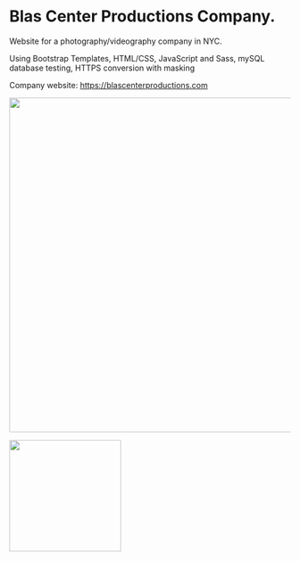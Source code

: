 # Blas Center Productions Company. 

Website for a photography/videography company in NYC.

Using Bootstrap Templates, HTML/CSS, JavaScript and Sass, mySQL database testing, HTTPS conversion with masking

Company website: https://blascenterproductions.com

<img src= "http://g.recordit.co/m1N80xSkhz.gif"  width=600></br>

 <img src="http://g.recordit.co/m1N80xSkhz.gif" width="200">
